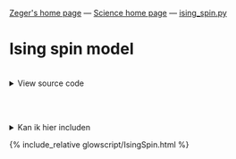 [Zeger's home page](https://www.hendrikse.name/) &mdash; [Science home page](https://www.hendrikse.name/science/) &mdash; [ising_spin.py](glowscript/ising_spin.py) 

# Ising spin model
<div class="header_line"><br/></div>

<details>
  <summary>View source code</summary>

Hoe vertaalt dit zich in HTML?
</details>

<br/><br/>

<details>
<summary>Kan ik hier includen</summary>

{% include_relative glowscript/ising_spin.py %}

</details>

{% include_relative glowscript/IsingSpin.html %}



